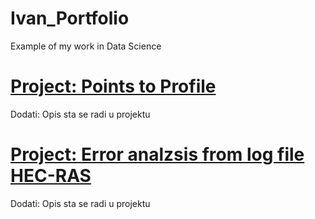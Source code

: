 # Ivan_Portfolio
Example of my work in Data Science

# [Project: Points to Profile](https://github.com/Dignatis/Points_to_Profile)
Dodati: Opis sta se radi u projektu 


# [Project: Error analzsis from log file HEC-RAS](https://github.com/Dignatis/Error_analysis_from_log_file_HECRAS)
Dodati: Opis sta se radi u projektu 
